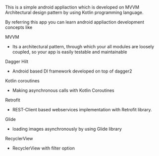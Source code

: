 This is a simple android appliaction which is developed on MVVM Architectural design pattern by using Kotlin programming language.

By referring this app you can learn android appliaction development concepts like

MVVM
 - Its a architectural pattern, through which your all modules are loosely coupled, so your app is easily testable and maintainable

Dagger Hilt
 - Android based DI framework developed on top of dagger2

Kotlin coroutines
- Making asynchronous calls with Kotlin Coroutines

Retrofit
- REST-Client based webservices implementation with Retrofit library.

Glide
 - loading images asynchronously by using Glide library

RecyclerView
 - RecyclerView with filter option
